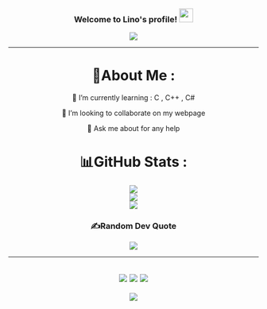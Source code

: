 <h3 align="center">
  Welcome to Lino's profile!
  <img src="https://media.giphy.com/media/hvRJCLFzcasrR4ia7z/giphy.gif" width="28">
</h3>
<p align="center">
  <a href="https://github.com/CodeWhiteWeb/CodeWhiteWeb"><img src="https://readme-typing-svg.herokuapp.com?color=%2336BCF7&center=true&vCenter=true&lines=Hi+%2C+welcome+to+my+Github+page;I+am+CodeWhiteWeb;I+am+a+High+school+student;Web+Dev;Game+Dev;Bot+Dev;Crypto+Lover+%3C3"></a>
</p>

---
<div align="center">
  
# 💫About Me :
 
🌱 I’m currently learning : C , C++ , C#

  👯 I’m looking to collaborate on my webpage

  💬 Ask me about for any help

# 📊GitHub Stats :
![](https://github-readme-stats.vercel.app/api?username=lino02300&theme=radical&hide_border=false&include_all_commits=false&count_private=false)<br/>
![](https://github-readme-streak-stats.herokuapp.com/?user=lino02300&theme=radical&hide_border=false)<br/>
![](https://github-readme-stats.vercel.app/api/top-langs/?username=lino02300&theme=radical&hide_border=false&include_all_commits=false&count_private=false&layout=compact)


### ✍️Random Dev Quote
![](https://quotes-github-readme.vercel.app/api?type=horizontal&theme=merko)

---
![](https://forthebadge.com/images/badges/powered-by-black-magic.svg)
![](http://ForTheBadge.com/images/badges/built-by-developers.svg)
![](https://forthebadge.com/images/badges/uses-brains.svg)
---
![](https://komarev.com/ghpvc/?username=lino02300&label=Visitors+Count&color=brightgreen)
</div>
